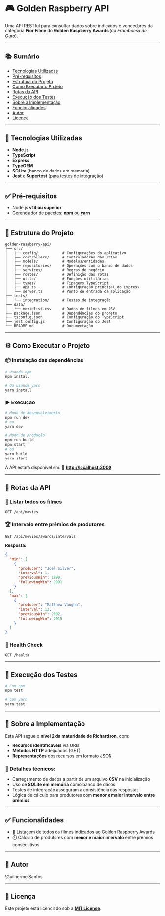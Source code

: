 # 🎮 Golden Raspberry API

Uma API RESTful para consultar dados sobre indicados e vencedores da categoria **Pior Filme** do **Golden Raspberry Awards** (ou *Framboesa de Ouro*).

---

## 📚 Sumário

* [Tecnologias Utilizadas](#tecnologias-utilizadas)
* [Pré-requisitos](#pré-requisitos)
* [Estrutura do Projeto](#estrutura-do-projeto)
* [Como Executar o Projeto](#como-executar-o-projeto)
* [Rotas da API](#rotas-da-api)
* [Execução dos Testes](#execução-dos-testes)
* [Sobre a Implementação](#sobre-a-implementação)
* [Funcionalidades](#funcionalidades)
* [Autor](#autor)
* [Licença](#licença)

---

## 🚀 Tecnologias Utilizadas

* **Node.js**
* **TypeScript**
* **Express**
* **TypeORM**
* **SQLite** (banco de dados em memória)
* **Jest** e **Supertest** (para testes de integração)

---

## ✅ Pré-requisitos

* Node.js **v14 ou superior**
* Gerenciador de pacotes: **npm** ou **yarn**

---

## 📂 Estrutura do Projeto

```
golden-raspberry-api/
├── src/
│   ├── config/           # Configurações do aplicativo
│   ├── controllers/      # Controladores das rotas
│   ├── models/           # Modelos/entidades
│   ├── repositories/     # Operações com o banco de dados
│   ├── services/         # Regras de negócio
│   ├── routes/           # Definição das rotas
│   ├── utils/            # Funções utilitárias
│   ├── types/            # Tipagens TypeScript
│   ├── app.ts            # Configuração principal do Express
│   └── server.ts         # Ponto de entrada da aplicação
├── tests/
│   └── integration/      # Testes de integração
├── data/
│   └── movielist.csv     # Dados de filmes em CSV
├── package.json          # Dependências do projeto
├── tsconfig.json         # Configuração do TypeScript
├── jest.config.js        # Configuração do Jest
└── README.md             # Documentação
```

---

## ⚙️ Como Executar o Projeto

### 📦 Instalação das dependências

```bash
# Usando npm
npm install

# Ou usando yarn
yarn install
```

### ▶️ Execução

```bash
# Modo de desenvolvimento
npm run dev
# ou
yarn dev

# Modo de produção
npm run build
npm start
# ou
yarn build
yarn start
```

A API estará disponível em:
🔗 **[http://localhost:3000](http://localhost:3000)**

---

## 🔌 Rotas da API

### 📃 Listar todos os filmes

```
GET /api/movies
```

### 🏆 Intervalo entre prêmios de produtores

```
GET /api/movies/awards/intervals
```

**Resposta:**

```json
{
  "min": [
    {
      "producer": "Joel Silver",
      "interval": 1,
      "previousWin": 1990,
      "followingWin": 1991
    }
  ],
  "max": [
    {
      "producer": "Matthew Vaughn",
      "interval": 13,
      "previousWin": 2002,
      "followingWin": 2015
    }
  ]
}
```

### 🧼 Health Check

```
GET /health
```

---

## 🧪 Execução dos Testes

```bash
# Com npm
npm test

# Com yarn
yarn test
```

---

## 🧐 Sobre a Implementação

Esta API segue o **nível 2 da maturidade de Richardson**, com:

* **Recursos identificáveis** via URIs
* **Métodos HTTP** adequados (GET)
* **Representações** dos recursos em formato JSON

### 🔹 Detalhes técnicos:

* Carregamento de dados a partir de um arquivo **CSV** na inicialização
* Uso de **SQLite em memória** como banco de dados
* Testes de integração asseguram a consistência das respostas
* Lógica de cálculo para produtores com **menor e maior intervalo entre prêmios**

---

## ✅ Funcionalidades

* 📌 Listagem de todos os filmes indicados ao Golden Raspberry Awards
* ⏱️ Cálculo de produtores com **menor e maior intervalo** entre prêmios consecutivos

---

## 👤 Autor

\Guilherme Santos

---

## 📄 Licença

Este projeto está licenciado sob a **[MIT License](LICENSE)**.
